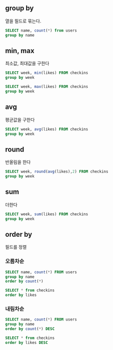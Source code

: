 ## group by

열을 필드로 묶는다.

```sql
SELECT name, count(*) from users
group by name
```

## min, max

최소값, 최대값을 구한다

```sql
SELECT week, min(likes) FROM checkins
group by week
```

```sql
SELECT week, max(likes) FROM checkins
group by week
```

## avg

평균값을 구한다

```sql
SELECT week, avg(likes) FROM checkins
group by week
```

## round

반올림을 한다

```sql
SELECT week, round(avg(likes),2) FROM checkins
group by week
```

## sum

더한다

```sql
SELECT week, sum(likes) FROM checkins
group by week
```

## order by

필드를 정렬

### 오름차순

```sql
SELECT name, count(*) FROM users
group by name
order by count(*)
```

```sql
SELECT * from checkins
order by likes
```

### 내림차순

```sql
SELECT name, count(*) FROM users
group by name
order by count(*) DESC
```

```sql
SELECT * from checkins
order by likes DESC
```